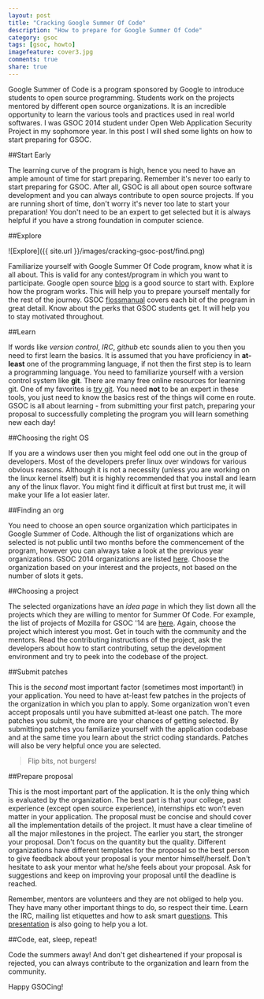 ```yaml
---
layout: post
title: "Cracking Google Summer Of Code"
description: "How to prepare for Google Summer Of Code"
category: gsoc
tags: [gsoc, howto]
imagefeature: cover3.jpg
comments: true
share: true
---
```


Google Summer of Code is a program sponsored by Google to introduce students to open source programming. Students work on the projects mentored by different open source organizations. It is an incredible opportunity to learn the various tools and practices used in real world softwares. I was GSOC 2014 student under Open Web Application Security Project in my sophomore year. In this post I will shed some lights on how to start preparing for GSOC.

##Start Early

The learning curve of the program is high, hence you need to have an ample amount of time for start preparing. Remember it's never too early to start preparing for GSOC. After all, GSOC is all about open source software development and you can always contribute to open source projects. If you are running short of time, don't worry it's never too late to start your preparation! You don't need to be an expert to get selected but it is always helpful if you have a strong foundation in computer science.

##Explore

![Explore]({{ site.url }}/images/cracking-gsoc-post/find.png)

Familiarize yourself with Google Summer Of Code program, know what it is all about. This is valid for any contest/program in which you want to participate. Google open source [blog](http://google-opensource.blogspot.in/) is a good source to start with. Explore how the program works. This will help you to prepare yourself mentally for the rest of the journey. GSOC [flossmanual](http://en.flossmanuals.net/GSoCStudentGuide/) covers each bit of the program in great detail. Know about the perks that GSOC students get. It will help you to stay motivated throughout.

##Learn

If words like _version control_, _IRC_, _github_ etc sounds alien to you then you need to first learn the basics. It is assumed that you have proficiency in __at-least__ one of the programming language, if not then the first step is to learn a programming language. You need to familiarize yourself with a version control system like **git**. There are many free online resources for learning git. One of my favorites is [try git](http://try.github.io). You need **not** to be an expert in these tools, you just need to know the basics rest of the things will come en route. GSOC is all about learning - from submitting your first patch, preparing your proposal to successfully completing the program you will learn something new each day!

##Choosing the right OS

If you are a windows user then you might feel odd one out in the group of developers. Most of the developers prefer linux over windows for various obvious reasons. Although it is not a necessity (unless you are working on the linux kernel itself) but it is highly recommended that you install and learn any of the linux flavor. You might find it difficult at first but trust me, it will make your life a lot easier later.

##Finding an org

You need to choose an open source organization which participates in Google Summer of Code. Although the list of organizations which are selected is not public until two months before the commencement of the program, however you can always take a look at the previous year organizations. GSOC 2014 organizations are listed [here](http://www.google-melange.com/gsoc/org/list/public/google/gsoc2014). Choose the organization based on your interest and the projects, not based on the number of slots it gets.

##Choosing a project

The selected organizations have an _idea page_ in which they list down all the projects which they are willing to mentor for Summer Of Code. For example, the list of projects of Mozilla for GSOC '14 are [here](https://wiki.mozilla.org/Community:SummerOfCode14). Again, choose the project which interest you most. Get in touch with the community and the mentors. Read the contributing instructions of the project, ask the developers about how to start contributing, setup the development environment and try to peek into the codebase of the project.

##Submit patches

This is the _second_ most important factor (sometimes most important!) in your application. You need to have at-least few patches in the projects of the organization in which you plan to apply. Some organization won't even accept proposals until you have submitted at-least one patch. The more patches you submit, the more are your chances of getting selected. By submitting patches you familiarize yourself with the application codebase and at the same time you learn about the strict coding standards. Patches will also be very helpful once you are selected.

> Flip bits, not burgers!

##Prepare proposal

This is the most important part of the application. It is the only thing which is evaluated by the organization. The best part is that your college, past experience (except open source experience), internships etc won't even matter in your application. The proposal must be concise and should cover all the implementation details of the project. It must have a clear timeline of all the major milestones in the project. The earlier you start, the stronger your proposal. Don't focus on the quantity but the quality. Different organizations have different templates for the proposal so the best person to give feedback about your proposal is your mentor himself/herself. Don't hesitate to ask your mentor what he/she feels about your proposal. Ask for suggestions and keep on improving your proposal until the deadline is reached.

Remember, mentors are volunteers and they are not obliged to help you. They have many other important things to do, so respect their time. Learn the IRC, mailing list etiquettes and how to ask smart [questions](http://www.catb.org/esr/faqs/smart-questions.html). This [presentation](http://www.shakthimaan.com/downloads/glv/presentations/i-want-2-do-project-tell-me-wat-2-do.pdf) is also going to help you a lot.

##Code, eat, sleep, repeat!

Code the summers away! And don't get disheartened if your proposal is rejected, you can always contribute to the organization and learn from the community.

Happy GSOCing!
